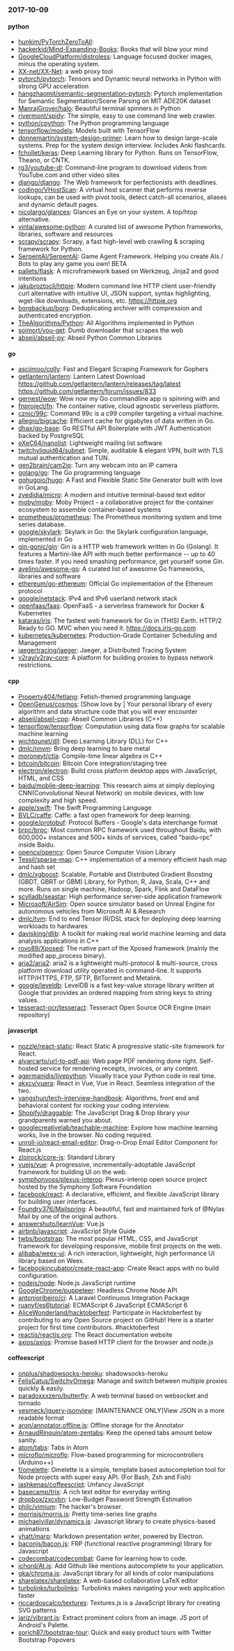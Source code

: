 ### 2017-10-09

#### python
* [hunkim/PyTorchZeroToAll](https://github.com/hunkim/PyTorchZeroToAll): 
* [hackerkid/Mind-Expanding-Books](https://github.com/hackerkid/Mind-Expanding-Books):  Books that will blow your mind
* [GoogleCloudPlatform/distroless](https://github.com/GoogleCloudPlatform/distroless):  Language focused docker images, minus the operating system.
* [XX-net/XX-Net](https://github.com/XX-net/XX-Net): a web proxy tool
* [pytorch/pytorch](https://github.com/pytorch/pytorch): Tensors and Dynamic neural networks in Python with strong GPU acceleration
* [hangzhaomit/semantic-segmentation-pytorch](https://github.com/hangzhaomit/semantic-segmentation-pytorch): Pytorch implementation for Semantic Segmentation/Scene Parsing on MIT ADE20K dataset
* [ManrajGrover/halo](https://github.com/ManrajGrover/halo): Beautiful terminal spinners in Python
* [rivermont/spidy](https://github.com/rivermont/spidy): The simple, easy to use command line web crawler.
* [python/cpython](https://github.com/python/cpython): The Python programming language
* [tensorflow/models](https://github.com/tensorflow/models): Models built with TensorFlow
* [donnemartin/system-design-primer](https://github.com/donnemartin/system-design-primer): Learn how to design large-scale systems. Prep for the system design interview. Includes Anki flashcards.
* [fchollet/keras](https://github.com/fchollet/keras): Deep Learning library for Python. Runs on TensorFlow, Theano, or CNTK.
* [rg3/youtube-dl](https://github.com/rg3/youtube-dl): Command-line program to download videos from YouTube.com and other video sites
* [django/django](https://github.com/django/django): The Web framework for perfectionists with deadlines.
* [codingo/VHostScan](https://github.com/codingo/VHostScan): A virtual host scanner that performs reverse lookups, can be used with pivot tools, detect catch-all scenarios, aliases and dynamic default pages.
* [nicolargo/glances](https://github.com/nicolargo/glances): Glances an Eye on your system. A top/htop alternative.
* [vinta/awesome-python](https://github.com/vinta/awesome-python): A curated list of awesome Python frameworks, libraries, software and resources
* [scrapy/scrapy](https://github.com/scrapy/scrapy): Scrapy, a fast high-level web crawling & scraping framework for Python.
* [SerpentAI/SerpentAI](https://github.com/SerpentAI/SerpentAI): Game Agent Framework. Helping you create AIs / Bots to play any game you own! BETA
* [pallets/flask](https://github.com/pallets/flask): A microframework based on Werkzeug, Jinja2 and good intentions
* [jakubroztocil/httpie](https://github.com/jakubroztocil/httpie): Modern command line HTTP client  user-friendly curl alternative with intuitive UI, JSON support, syntax highlighting, wget-like downloads, extensions, etc. https://httpie.org
* [borgbackup/borg](https://github.com/borgbackup/borg): Deduplicating archiver with compression and authenticated encryption.
* [TheAlgorithms/Python](https://github.com/TheAlgorithms/Python): All Algorithms implemented in Python
* [soimort/you-get](https://github.com/soimort/you-get):  Dumb downloader that scrapes the web
* [abseil/abseil-py](https://github.com/abseil/abseil-py): Abseil Python Common Libraries

#### go
* [asciimoo/colly](https://github.com/asciimoo/colly): Fast and Elegant Scraping Framework for Gophers
* [getlantern/lantern](https://github.com/getlantern/lantern): Lantern Latest Download https://github.com/getlantern/lantern/releases/tag/latest  https://github.com/getlantern/forum/issues/833 
* [gernest/wow](https://github.com/gernest/wow):  Wow now my Go commandline app is spinning with  and 
* [fnproject/fn](https://github.com/fnproject/fn): The container native, cloud agnostic serverless platform.
* [cznic/99c](https://github.com/cznic/99c): Command 99c is a c99 compiler targeting a virtual machine.
* [allegro/bigcache](https://github.com/allegro/bigcache): Efficient cache for gigabytes of data written in Go.
* [dhax/go-base](https://github.com/dhax/go-base): Go RESTful API Boilerplate with JWT Authentication backed by PostgreSQL
* [eXeC64/nanolist](https://github.com/eXeC64/nanolist): Lightweight mailing list software
* [twitchyliquid64/subnet](https://github.com/twitchyliquid64/subnet): Simple, auditable & elegant VPN, built with TLS mutual authentication and TUN.
* [gen2brain/cam2ip](https://github.com/gen2brain/cam2ip): Turn any webcam into an IP camera
* [golang/go](https://github.com/golang/go): The Go programming language
* [gohugoio/hugo](https://github.com/gohugoio/hugo): A Fast and Flexible Static Site Generator built with love in GoLang.
* [zyedidia/micro](https://github.com/zyedidia/micro): A modern and intuitive terminal-based text editor
* [moby/moby](https://github.com/moby/moby): Moby Project - a collaborative project for the container ecosystem to assemble container-based systems
* [prometheus/prometheus](https://github.com/prometheus/prometheus): The Prometheus monitoring system and time series database.
* [google/skylark](https://github.com/google/skylark): Skylark in Go: the Skylark configuration language, implemented in Go
* [gin-gonic/gin](https://github.com/gin-gonic/gin): Gin is a HTTP web framework written in Go (Golang). It features a Martini-like API with much better performance -- up to 40 times faster. If you need smashing performance, get yourself some Gin.
* [avelino/awesome-go](https://github.com/avelino/awesome-go): A curated list of awesome Go frameworks, libraries and software
* [ethereum/go-ethereum](https://github.com/ethereum/go-ethereum): Official Go implementation of the Ethereum protocol
* [google/netstack](https://github.com/google/netstack): IPv4 and IPv6 userland network stack
* [openfaas/faas](https://github.com/openfaas/faas): OpenFaaS - a serverless framework for Docker & Kubernetes
* [kataras/iris](https://github.com/kataras/iris): The fastest web framework for Go in (THIS) Earth. HTTP/2 Ready to GO. MVC when you need it. https://docs.iris-go.com
* [kubernetes/kubernetes](https://github.com/kubernetes/kubernetes): Production-Grade Container Scheduling and Management
* [jaegertracing/jaeger](https://github.com/jaegertracing/jaeger): Jaeger, a Distributed Tracing System
* [v2ray/v2ray-core](https://github.com/v2ray/v2ray-core): A platform for building proxies to bypass network restrictions.

#### cpp
* [Property404/fetlang](https://github.com/Property404/fetlang): Fetish-themed programming language
* [OpenGenus/cosmos](https://github.com/OpenGenus/cosmos): [Show  love by ] Your personal library of every algorithm and data structure code that you will ever encounter
* [abseil/abseil-cpp](https://github.com/abseil/abseil-cpp): Abseil Common Libraries (C++)
* [tensorflow/tensorflow](https://github.com/tensorflow/tensorflow): Computation using data flow graphs for scalable machine learning
* [wichtounet/dll](https://github.com/wichtounet/dll): Deep Learning Library (DLL) for C++
* [dmlc/nnvm](https://github.com/dmlc/nnvm): Bring deep learning to bare metal
* [moroneyt/ctla](https://github.com/moroneyt/ctla): Compile-time linear algebra in C++
* [bitcoin/bitcoin](https://github.com/bitcoin/bitcoin): Bitcoin Core integration/staging tree
* [electron/electron](https://github.com/electron/electron): Build cross platform desktop apps with JavaScript, HTML, and CSS
* [baidu/mobile-deep-learning](https://github.com/baidu/mobile-deep-learning): This research aims at simply deploying CNN(Convolutional Neural Network) on mobile devices, with low complexity and high speed.
* [apple/swift](https://github.com/apple/swift): The Swift Programming Language
* [BVLC/caffe](https://github.com/BVLC/caffe): Caffe: a fast open framework for deep learning.
* [google/protobuf](https://github.com/google/protobuf): Protocol Buffers - Google's data interchange format
* [brpc/brpc](https://github.com/brpc/brpc): Most common RPC framework used throughout Baidu, with 600,000+ instances and 500+ kinds of services, called "baidu-rpc" inside Baidu.
* [opencv/opencv](https://github.com/opencv/opencv): Open Source Computer Vision Library
* [Tessil/sparse-map](https://github.com/Tessil/sparse-map): C++ implementation of a memory efficient hash map and hash set
* [dmlc/xgboost](https://github.com/dmlc/xgboost): Scalable, Portable and Distributed Gradient Boosting (GBDT, GBRT or GBM) Library, for Python, R, Java, Scala, C++ and more. Runs on single machine, Hadoop, Spark, Flink and DataFlow
* [scylladb/seastar](https://github.com/scylladb/seastar): High performance server-side application framework
* [Microsoft/AirSim](https://github.com/Microsoft/AirSim): Open source simulator based on Unreal Engine for autonomous vehicles from Microsoft AI & Research
* [dmlc/tvm](https://github.com/dmlc/tvm): End to end Tensor IR/DSL stack for deploying deep learning workloads to hardwares
* [davisking/dlib](https://github.com/davisking/dlib): A toolkit for making real world machine learning and data analysis applications in C++
* [rovo89/Xposed](https://github.com/rovo89/Xposed): The native part of the Xposed framework (mainly the modified app_process binary).
* [aria2/aria2](https://github.com/aria2/aria2): aria2 is a lightweight multi-protocol & multi-source, cross platform download utility operated in command-line. It supports HTTP/HTTPS, FTP, SFTP, BitTorrent and Metalink.
* [google/leveldb](https://github.com/google/leveldb): LevelDB is a fast key-value storage library written at Google that provides an ordered mapping from string keys to string values.
* [tesseract-ocr/tesseract](https://github.com/tesseract-ocr/tesseract): Tesseract Open Source OCR Engine (main repository)

#### javascript
* [nozzle/react-static](https://github.com/nozzle/react-static): React Static  A progressive static-site framework for React.
* [alvarcarto/url-to-pdf-api](https://github.com/alvarcarto/url-to-pdf-api): Web page PDF rendering done right. Self-hosted service for rendering receipts, invoices, or any content.
* [agermanidis/livepython](https://github.com/agermanidis/livepython): Visually trace your Python code in real time.
* [akxcv/vuera](https://github.com/akxcv/vuera):  React in Vue, Vue in React. Seamless integration of the two. 
* [yangshun/tech-interview-handbook](https://github.com/yangshun/tech-interview-handbook):  Algorithms, front end and behavioral content for rocking your coding interview.
* [Shopify/draggable](https://github.com/Shopify/draggable): The JavaScript Drag & Drop library your grandparents warned you about.
* [googlecreativelab/teachable-machine](https://github.com/googlecreativelab/teachable-machine): Explore how machine learning works, live in the browser. No coding required.
* [unroll-io/react-email-editor](https://github.com/unroll-io/react-email-editor): Drag-n-Drop Email Editor Component for React.js
* [zloirock/core-js](https://github.com/zloirock/core-js): Standard Library
* [vuejs/vue](https://github.com/vuejs/vue): A progressive, incrementally-adoptable JavaScript framework for building UI on the web.
* [symphonyoss/plexus-interop](https://github.com/symphonyoss/plexus-interop): Plexus-interop open source project hosted by the Symphony Software Foundation
* [facebook/react](https://github.com/facebook/react): A declarative, efficient, and flexible JavaScript library for building user interfaces.
* [Foundry376/Mailspring](https://github.com/Foundry376/Mailspring):  A beautiful, fast and maintained fork of @Nylas Mail by one of the original authors.
* [answershuto/learnVue](https://github.com/answershuto/learnVue): Vue.js
* [airbnb/javascript](https://github.com/airbnb/javascript): JavaScript Style Guide
* [twbs/bootstrap](https://github.com/twbs/bootstrap): The most popular HTML, CSS, and JavaScript framework for developing responsive, mobile first projects on the web.
* [alibaba/weex-ui](https://github.com/alibaba/weex-ui):  A rich interaction, lightweight, high performance UI library based on Weex.
* [facebookincubator/create-react-app](https://github.com/facebookincubator/create-react-app): Create React apps with no build configuration.
* [nodejs/node](https://github.com/nodejs/node): Node.js JavaScript runtime 
* [GoogleChrome/puppeteer](https://github.com/GoogleChrome/puppeteer): Headless Chrome Node API
* [antonioribeiro/ci](https://github.com/antonioribeiro/ci): A Laravel Continuous Integration Package
* [ruanyf/es6tutorial](https://github.com/ruanyf/es6tutorial): ECMAScript 6 JavaScript  ECMAScript 6 
* [AliceWonderland/hacktoberfest](https://github.com/AliceWonderland/hacktoberfest): Participate in Hacktoberfest by contributing to any Open Source project on GitHub! Here is a starter project for first time contributors. #hacktoberfest
* [reactjs/reactjs.org](https://github.com/reactjs/reactjs.org): The React documentation website
* [axios/axios](https://github.com/axios/axios): Promise based HTTP client for the browser and node.js

#### coffeescript
* [onplus/shadowsocks-heroku](https://github.com/onplus/shadowsocks-heroku):  shadowsocks-heroku
* [FelisCatus/SwitchyOmega](https://github.com/FelisCatus/SwitchyOmega): Manage and switch between multiple proxies quickly & easily.
* [paradoxxxzero/butterfly](https://github.com/paradoxxxzero/butterfly): A web terminal based on websocket and tornado
* [yesmeck/jquery-jsonview](https://github.com/yesmeck/jquery-jsonview): [MAINTENANCE ONLY]View JSON in a more readable format
* [aron/annotator.offline.js](https://github.com/aron/annotator.offline.js): Offline storage for the Annotator
* [ArnaudRinquin/atom-zentabs](https://github.com/ArnaudRinquin/atom-zentabs): Keep the opened tabs amount below sanity.
* [atom/tabs](https://github.com/atom/tabs): Tabs in Atom
* [microflo/microflo](https://github.com/microflo/microflo): Flow-based programming for microcontrollers (Arduino++)
* [f/omelette](https://github.com/f/omelette): Omelette is a simple, template based autocompletion tool for Node projects with super easy API. (For Bash, Zsh and Fish)
* [jashkenas/coffeescript](https://github.com/jashkenas/coffeescript): Unfancy JavaScript
* [basecamp/trix](https://github.com/basecamp/trix): A rich text editor for everyday writing
* [dropbox/zxcvbn](https://github.com/dropbox/zxcvbn): Low-Budget Password Strength Estimation
* [philc/vimium](https://github.com/philc/vimium): The hacker's browser.
* [morrisjs/morris.js](https://github.com/morrisjs/morris.js): Pretty time-series line graphs
* [michaelvillar/dynamics.js](https://github.com/michaelvillar/dynamics.js): Javascript library to create physics-based animations
* [yhatt/marp](https://github.com/yhatt/marp): Markdown presentation writer, powered by Electron.
* [baconjs/bacon.js](https://github.com/baconjs/bacon.js): FRP (functional reactive programming) library for Javascript
* [codecombat/codecombat](https://github.com/codecombat/codecombat): Game for learning how to code.
* [ichord/At.js](https://github.com/ichord/At.js): Add Github like mentions autocomplete to your application.
* [gka/chroma.js](https://github.com/gka/chroma.js): JavaScript library for all kinds of color manipulations
* [sharelatex/sharelatex](https://github.com/sharelatex/sharelatex): A web-based collaborative LaTeX editor
* [turbolinks/turbolinks](https://github.com/turbolinks/turbolinks): Turbolinks makes navigating your web application faster
* [riccardoscalco/textures](https://github.com/riccardoscalco/textures): Textures.js is a JavaScript library for creating SVG patterns
* [jariz/vibrant.js](https://github.com/jariz/vibrant.js): Extract prominent colors from an image. JS port of Android's Palette.
* [sorich87/bootstrap-tour](https://github.com/sorich87/bootstrap-tour): Quick and easy product tours with Twitter Bootstrap Popovers
